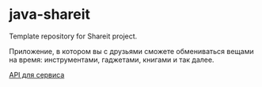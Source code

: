 # java-shareit
Template repository for Shareit project.

Приложение, в котором вы с друзьями сможете обмениваться вещами на время: инструментами, гаджетами, книгами и так далее.

[API для сервиса](https://github.com/AleksRULET/java-shareit/blob/main/java-shareit.json)